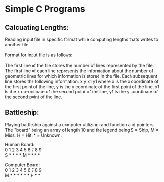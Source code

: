 # Simple C Programs

## Calcuating Lengths: 

Reading input file in specific format while computing lengths thats writes to another file. <br><br>
Format for input file is as follows: <br> <br> The first line of the file stores the number of lines represented by the file. The first line of each line represents the information about the number of geometric lines for which information is stored in the file. Each subsequent line stores the following information: x y x1 y1 where x is the x coordinate of the first point of the line, y is the y coordinate of the first point of the line, x1 is the x co-ordinate of the second point of the line, y1 is the y coordinate of the second point of the line.



## Battleship:

Playing battleship against a computer utilizing rand function and pointers. The "board" being an array of length 10 and the legend being S = Ship, M = Miss, H = Hit, * = Unknown.

Human Board: <br>
0 1 2 3 4 5 6 7 8 9 <br>
S * * * * M * * * *

Computer Board: <br>
0 1 2 3 4 5 6 7 8 9 <br>
M * * * * * * H * *
